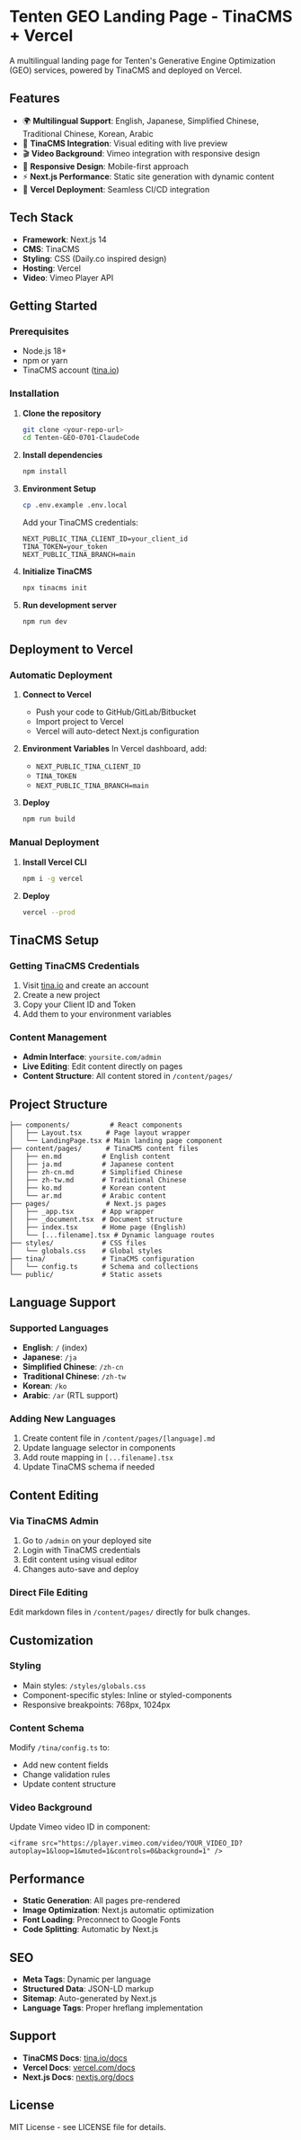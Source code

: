 # Tenten GEO Landing Page - TinaCMS + Vercel

A multilingual landing page for Tenten's Generative Engine Optimization (GEO) services, powered by TinaCMS and deployed on Vercel.

## Features

- 🌍 **Multilingual Support**: English, Japanese, Simplified Chinese, Traditional Chinese, Korean, Arabic
- 📝 **TinaCMS Integration**: Visual editing with live preview
- 🎬 **Video Background**: Vimeo integration with responsive design
- 📱 **Responsive Design**: Mobile-first approach
- ⚡ **Next.js Performance**: Static site generation with dynamic content
- 🚀 **Vercel Deployment**: Seamless CI/CD integration

## Tech Stack

- **Framework**: Next.js 14
- **CMS**: TinaCMS
- **Styling**: CSS (Daily.co inspired design)
- **Hosting**: Vercel
- **Video**: Vimeo Player API

## Getting Started

### Prerequisites

- Node.js 18+ 
- npm or yarn
- TinaCMS account ([tina.io](https://tina.io))

### Installation

1. **Clone the repository**
   ```bash
   git clone <your-repo-url>
   cd Tenten-GEO-0701-ClaudeCode
   ```

2. **Install dependencies**
   ```bash
   npm install
   ```

3. **Environment Setup**
   ```bash
   cp .env.example .env.local
   ```
   
   Add your TinaCMS credentials:
   ```
   NEXT_PUBLIC_TINA_CLIENT_ID=your_client_id
   TINA_TOKEN=your_token
   NEXT_PUBLIC_TINA_BRANCH=main
   ```

4. **Initialize TinaCMS**
   ```bash
   npx tinacms init
   ```

5. **Run development server**
   ```bash
   npm run dev
   ```

## Deployment to Vercel

### Automatic Deployment

1. **Connect to Vercel**
   - Push your code to GitHub/GitLab/Bitbucket
   - Import project to Vercel
   - Vercel will auto-detect Next.js configuration

2. **Environment Variables**
   In Vercel dashboard, add:
   - `NEXT_PUBLIC_TINA_CLIENT_ID`
   - `TINA_TOKEN`
   - `NEXT_PUBLIC_TINA_BRANCH=main`

3. **Deploy**
   ```bash
   npm run build
   ```

### Manual Deployment

1. **Install Vercel CLI**
   ```bash
   npm i -g vercel
   ```

2. **Deploy**
   ```bash
   vercel --prod
   ```

## TinaCMS Setup

### Getting TinaCMS Credentials

1. Visit [tina.io](https://tina.io) and create an account
2. Create a new project
3. Copy your Client ID and Token
4. Add them to your environment variables

### Content Management

- **Admin Interface**: `yoursite.com/admin`
- **Live Editing**: Edit content directly on pages
- **Content Structure**: All content stored in `/content/pages/`

## Project Structure

```
├── components/          # React components
│   ├── Layout.tsx      # Page layout wrapper
│   └── LandingPage.tsx # Main landing page component
├── content/pages/      # TinaCMS content files
│   ├── en.md          # English content
│   ├── ja.md          # Japanese content
│   ├── zh-cn.md       # Simplified Chinese
│   ├── zh-tw.md       # Traditional Chinese
│   ├── ko.md          # Korean content
│   └── ar.md          # Arabic content
├── pages/              # Next.js pages
│   ├── _app.tsx       # App wrapper
│   ├── _document.tsx  # Document structure
│   ├── index.tsx      # Home page (English)
│   └── [...filename].tsx # Dynamic language routes
├── styles/            # CSS files
│   └── globals.css    # Global styles
├── tina/              # TinaCMS configuration
│   └── config.ts      # Schema and collections
└── public/            # Static assets
```

## Language Support

### Supported Languages

- **English**: `/` (index)
- **Japanese**: `/ja`
- **Simplified Chinese**: `/zh-cn`
- **Traditional Chinese**: `/zh-tw`
- **Korean**: `/ko`
- **Arabic**: `/ar` (RTL support)

### Adding New Languages

1. Create content file in `/content/pages/[language].md`
2. Update language selector in components
3. Add route mapping in `[...filename].tsx`
4. Update TinaCMS schema if needed

## Content Editing

### Via TinaCMS Admin

1. Go to `/admin` on your deployed site
2. Login with TinaCMS credentials
3. Edit content using visual editor
4. Changes auto-save and deploy

### Direct File Editing

Edit markdown files in `/content/pages/` directly for bulk changes.

## Customization

### Styling

- Main styles: `/styles/globals.css`
- Component-specific styles: Inline or styled-components
- Responsive breakpoints: 768px, 1024px

### Content Schema

Modify `/tina/config.ts` to:
- Add new content fields
- Change validation rules
- Update content structure

### Video Background

Update Vimeo video ID in component:
```tsx
<iframe src="https://player.vimeo.com/video/YOUR_VIDEO_ID?autoplay=1&loop=1&muted=1&controls=0&background=1" />
```

## Performance

- **Static Generation**: All pages pre-rendered
- **Image Optimization**: Next.js automatic optimization
- **Font Loading**: Preconnect to Google Fonts
- **Code Splitting**: Automatic by Next.js

## SEO

- **Meta Tags**: Dynamic per language
- **Structured Data**: JSON-LD markup
- **Sitemap**: Auto-generated by Next.js
- **Language Tags**: Proper hreflang implementation

## Support

- **TinaCMS Docs**: [tina.io/docs](https://tina.io/docs)
- **Vercel Docs**: [vercel.com/docs](https://vercel.com/docs)
- **Next.js Docs**: [nextjs.org/docs](https://nextjs.org/docs)

## License

MIT License - see LICENSE file for details.